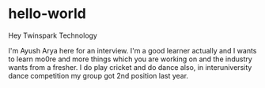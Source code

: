 # hello-world

Hey Twinspark Technology

I'm Ayush Arya here for an interview. I'm a good learner actually and I wants to learn mo0re and more things which you are working on and the industry wants from a fresher. I do play cricket and do dance also, in interuniversity dance competition my group got 2nd position last year.
